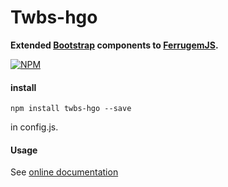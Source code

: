 # Twbs-hgo

**Extended [Bootstrap](https://getbootstrap.com/docs/3.3/) components to [FerrugemJS](https://github.com/ferrugemjs/library).**

[![NPM](https://nodei.co/npm/twbs-hgo.png?downloads=true&downloadRank=true&stars=true)](https://nodei.co/npm/twbs-hgo/)


#### install
```
npm install twbs-hgo --save
```
in config.js.

#### Usage

See [online documentation](https://hugolhmartins.github.io/twbs-hgo/)
